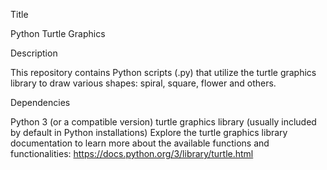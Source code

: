 Title

Python Turtle Graphics

Description

This repository contains Python scripts (.py) that utilize the turtle graphics library to draw various shapes: spiral, square, flower and others.

Dependencies

Python 3 (or a compatible version)
turtle graphics library (usually included by default in Python installations)
Explore the turtle graphics library documentation to learn more about the available functions and functionalities: https://docs.python.org/3/library/turtle.html
